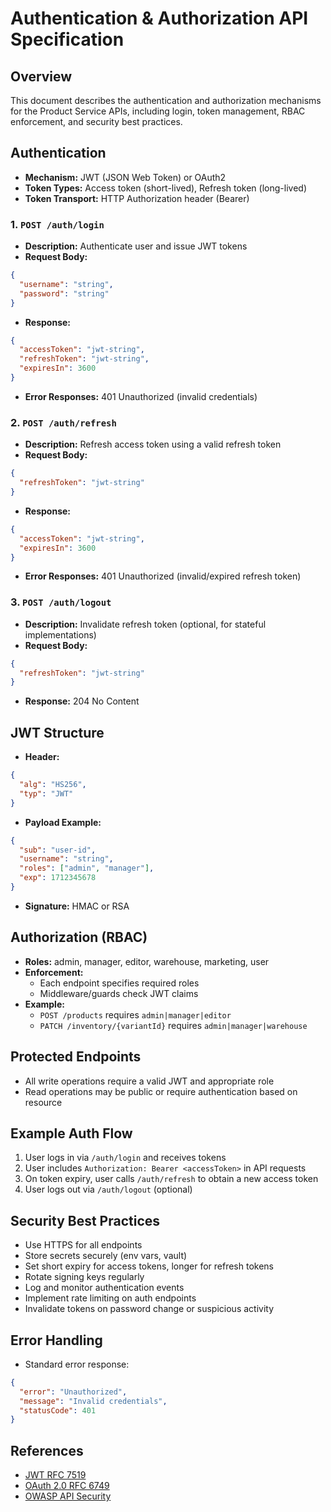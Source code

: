 # Authentication & Authorization API Specification

## Overview
This document describes the authentication and authorization mechanisms for the Product Service APIs, including login, token management, RBAC enforcement, and security best practices.

## Authentication
- **Mechanism:** JWT (JSON Web Token) or OAuth2
- **Token Types:** Access token (short-lived), Refresh token (long-lived)
- **Token Transport:** HTTP Authorization header (Bearer)

### 1. `POST /auth/login`
- **Description:** Authenticate user and issue JWT tokens
- **Request Body:**
```json
{
  "username": "string",
  "password": "string"
}
```
- **Response:**
```json
{
  "accessToken": "jwt-string",
  "refreshToken": "jwt-string",
  "expiresIn": 3600
}
```
- **Error Responses:** 401 Unauthorized (invalid credentials)

### 2. `POST /auth/refresh`
- **Description:** Refresh access token using a valid refresh token
- **Request Body:**
```json
{
  "refreshToken": "jwt-string"
}
```
- **Response:**
```json
{
  "accessToken": "jwt-string",
  "expiresIn": 3600
}
```
- **Error Responses:** 401 Unauthorized (invalid/expired refresh token)

### 3. `POST /auth/logout`
- **Description:** Invalidate refresh token (optional, for stateful implementations)
- **Request Body:**
```json
{
  "refreshToken": "jwt-string"
}
```
- **Response:** 204 No Content

## JWT Structure
- **Header:**
```json
{
  "alg": "HS256",
  "typ": "JWT"
}
```
- **Payload Example:**
```json
{
  "sub": "user-id",
  "username": "string",
  "roles": ["admin", "manager"],
  "exp": 1712345678
}
```
- **Signature:** HMAC or RSA

## Authorization (RBAC)
- **Roles:** admin, manager, editor, warehouse, marketing, user
- **Enforcement:**
  - Each endpoint specifies required roles
  - Middleware/guards check JWT claims
- **Example:**
  - `POST /products` requires `admin|manager|editor`
  - `PATCH /inventory/{variantId}` requires `admin|manager|warehouse`

## Protected Endpoints
- All write operations require a valid JWT and appropriate role
- Read operations may be public or require authentication based on resource

## Example Auth Flow
1. User logs in via `/auth/login` and receives tokens
2. User includes `Authorization: Bearer <accessToken>` in API requests
3. On token expiry, user calls `/auth/refresh` to obtain a new access token
4. User logs out via `/auth/logout` (optional)

## Security Best Practices
- Use HTTPS for all endpoints
- Store secrets securely (env vars, vault)
- Set short expiry for access tokens, longer for refresh tokens
- Rotate signing keys regularly
- Log and monitor authentication events
- Implement rate limiting on auth endpoints
- Invalidate tokens on password change or suspicious activity

## Error Handling
- Standard error response:
```json
{
  "error": "Unauthorized",
  "message": "Invalid credentials",
  "statusCode": 401
}
```

## References
- [JWT RFC 7519](https://datatracker.ietf.org/doc/html/rfc7519)
- [OAuth 2.0 RFC 6749](https://datatracker.ietf.org/doc/html/rfc6749)
- [OWASP API Security](https://owasp.org/www-project-api-security/) 